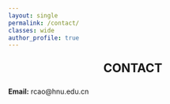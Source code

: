```yaml
---
layout: single
permalink: /contact/
classes: wide
author_profile: true
---
```




<div style="text-align: center; font-size: 24px;">
  <p><strong>CONTACT</strong> </p>
</div>

<div style="text-align: justify;">
  <strong>Email:</strong> rcao@hnu.edu.cn<br>
  </p>
</div>

